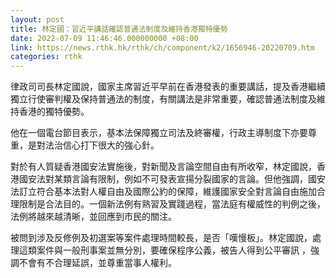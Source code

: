 ```yaml
---
layout: post
title: 林定國：習近平講話確認普通法制度及維持香港獨特優勢
date: 2022-07-09 11:46:46.000000000 +08:00
link: https://news.rthk.hk/rthk/ch/component/k2/1656946-20220709.htm
categories: rthk
---
```


律政司司長林定國說，國家主席習近平早前在香港發表的重要講話，提及香港繼續獨立行使審判權及保持普通法的制度，有關講法是非常重要，確認普通法制度及維持香港的獨特優勢。

他在一個電台節目表示，基本法保障獨立司法及終審權，行政主導制度下亦要尊重，是對法治信心打下很大的強心針。

對於有人質疑香港國安法實施後，對新聞及言論空間自由有所收窄，林定國說，香港國安法對某類言論有限制，例如不可發表宣揚分裂國家的言論。但他強調，國安法訂立符合基本法對人權自由及國際公約的保障，維護國家安全對言論自由施加合理限制是合法目的。一個新法例有熟習及實踐過程，當法庭有權威性的判例之後，法例將越來越清晰，並回應到市民的關注。

被問到涉及反修例及初選案等案件處理時間較長，是否「嘆慢板」。林定國說，處理這類案件與一般刑事案並無分別，要確保程序公義，被告人得到公平審訊 ，強調不會有不合理延誤，並尊重當事人權利。
